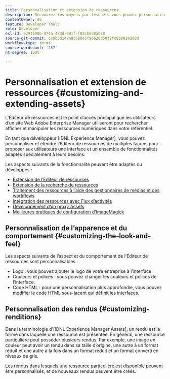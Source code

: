 ```yaml
---
title: Personnalisation et extension de ressources
description: Découvrez les moyens par lesquels vous pouvez personnaliser et étendre le Partage de ressources et l’Éditeur de ressources, qui proposent aux utilisateurs une interface et un ensemble de fonctionnalités spécialement adaptés.
contentOwner: AG
feature: Developer Tools
role: Developer
exl-id: 0291690b-874a-483d-901f-f02cb6d8ab28
source-git-commit: cc9b6d147a93688e5f96620d50f8fc8b002e2d0d
workflow-type: tm+mt
source-wordcount: '257'
ht-degree: 100%

---
```


# Personnalisation et extension de ressources {#customizing-and-extending-assets}

L’Éditeur de ressources est le point d’accès principal que les utilisateurs d’un site Web Adobe Enterprise Manager utiliseront pour rechercher, afficher et manipuler les ressources numériques dans votre référentiel.

En tant que développeur [!DNL Experience Manager], vous pouvez personnaliser et étendre l’Éditeur de ressources de multiples façons pour proposer aux utilisateurs une interface et un ensemble de fonctionnalités adaptés spécialement à leurs besoins.

Les aspects suivants de la fonctionnalité peuvent être adaptés ou développés :

* [Extension de l’Éditeur de ressources](asseteditorx.md)
* [Extension de la recherche de ressources](searchx.md)
* [Traitement des ressources à l’aide des gestionnaires de médias et des workflows](media-handlers.md)
* [Intégration des ressources avec Flux d’activités](extending-activity-stream.md)
* [Développement d’un proxy Assets](proxy.md)
* [Meilleures pratiques de configuration d’ImageMagick](best-practices-for-imagemagick.md)

## Personnalisation de l’apparence et du comportement {#customizing-the-look-and-feel}

Les aspects suivants de l’aspect et du comportement de l’Éditeur de ressources sont personnalisables :

* Logo : vous pouvez ajouter le logo de votre entreprise à l’interface.
* Couleurs et polices : vous pouvez changer les couleurs et polices de l’interface.
* Code HTML : pour une personnalisation plus approfondie, vous pouvez modifier le code HTML sous-jacent qui définit les interfaces.

## Personnalisation des rendus {#customizing-renditions}

Dans la terminologie d’[!DNL Experience Manager Assets], un rendu est la forme dans laquelle une ressource est présentée. En général, une ressource particulière peut posséder plusieurs rendus. Par exemple, une image en couleur peut avoir un rendu dans sa taille d’origine, une autre à un format réduit et une autre à la fois dans un format réduit et un format converti en niveaux de gris.

Les rendus dans lesquels une ressource particulière est disponible peuvent être personnalisés, et de nouveaux rendus peuvent être créés.
